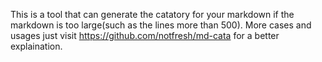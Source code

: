 This is a tool that can generate the catatory for your markdown if the markdown is too large(such as the lines more than 500).
More cases and usages just visit https://github.com/notfresh/md-cata for a better explaination.

